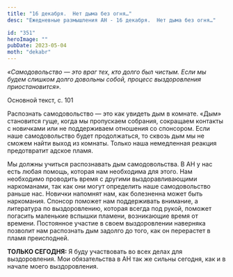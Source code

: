 ```yaml
---
title: "16 декабря.  Нет дыма без огня…"
desc: "Ежедневные размышления АН - 16 декабря.  Нет дыма без огня…"

id: "351"
heroImage: ""
pubDate: 2023-05-04
moth: "dekabr"
---
```


_«Самодовольство — это враг тех, кто долго был чистым. Если мы будем слишком
долго довольны собой, процесс выздоровления приостановится»._

Основной текст, с. 101

Распознать самодовольство — это как увидеть дым в комнате. «Дым» становится
гуще, когда мы пропускаем собрания, сокращаем контакты с новичками или не
поддерживаем отношения со спонсором. Если наше самодовольство будет
продолжаться, то сквозь дым мы не сможем найти выход из комнаты. Только наша
немедленная реакция предотвратит адское пламя.

Мы должны учиться распознавать дым самодовольства. В АН у нас есть любая
помощь, которая нам необходима для этого. Нам необходимо проводить время с
другими выздоравливающими наркоманами, так как они могут определить наше
самодовольство раньше нас. Новички напомнят нам, как болезненна может быть
наркомания. Спонсор поможет нам поддерживать внимание, а литература по
выздоровлению, которая всегда под рукой, поможет погасить маленькие вспышки
пламени, возникающие время от времени. Постоянное участие в своем
выздоровлении наверняка позволит нам распознать дым задолго до того, как он
перерастет в пламя преисподней.

**ТОЛЬКО СЕГОДНЯ:** Я буду участвовать во всех делах для выздоровления. Мои
обязательства в АН так же сильны сегодня, как и в начале моего выздоровления.
